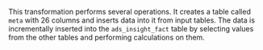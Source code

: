 This transformation performs several operations. It creates a table called `meta` with 26 columns and inserts data into it from input tables. The data is incrementally inserted into the `ads_insight_fact` table by selecting values from the other tables and performing calculations on them.
